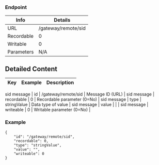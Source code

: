 # 



### Endpoint

| Info  | Details |
| ------------- | ------------- |
| URL   | /gateway/remote/sid   |
| Recordable   | 0   |
| Writable   | 0   |
| Parameters  | N/A  |

## Detailed Content

|  Key  | Example | Description |
| ------------- | :------: | ------------- |
sid message
|  id | /gateway/remote/sid | Message ID (URL) |
sid message
|  recordable | 0 | Recordable parameter (0=No) |
sid message
|  type | stringValue | Data type of value |
sid message
|  value |  |  |
sid message
|  writeable | 0 | Writable parameter (0=No) |

### Example
```
{
    "id": "/gateway/remote/sid",
    "recordable": 0,
    "type": "stringValue",
    "value": "",
    "writeable": 0
}
```
